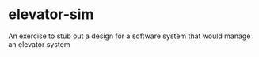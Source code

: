 # elevator-sim
An exercise to stub out a design for a software system that would manage an elevator system
